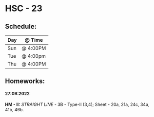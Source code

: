 # HSC - 23

## Schedule:

| Day | @ Time    |
|-----|-----------|
| Sun | @ 4:00PM  |
| Tue | @ 4:00pm  |
| Thu | @ 4:00PM  |

## Homeworks: 

#### 27:09:2022

**HM - II:** 
*STRAIGHT LINE* - 3B - Type-II (3,4); Sheet - 20a, 21a, 24c, 34a, 41b, 46b.
